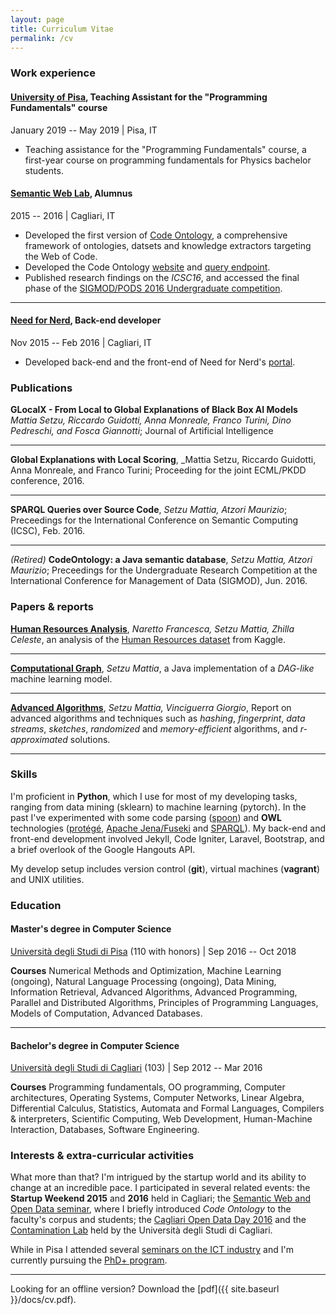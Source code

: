 ```yaml
---
layout: page
title: Curriculum Vitae
permalink: /cv
---
```


### Work experience

#### [University of Pisa](https://www.unipi.it/), Teaching Assistant for the "Programming Fundamentals" course 

<i class="fa fa-calendar"></i> January 2019 -- May 2019  | <i class="fa fa-map-marker"></i> Pisa, IT
- Teaching assistance for the "Programming Fundamentals" course, a first-year course on programming fundamentals for Physics bachelor students.

#### [Semantic Web Lab](http://swlab.unica.it/), Alumnus

<i class="fa fa-calendar"></i> 2015 -- 2016  | <i class="fa fa-map-marker"></i> Cagliari, IT
- Developed the first version of [Code Ontology](http://codeontology.org/about), a comprehensive framework of ontologies,  datsets and knowledge extractors targeting the Web of Code.
- Developed the Code Ontology [website](http://codeontology.org/) and [query endpoint](http://codeontology.org/sparql).
- Published research findings on the _ICSC16_, and accessed the final phase of the [SIGMOD/PODS 2016 Undergraduate competition](http://sigmod2016.org/sigmod_undergraduate_list.shtml).

* * *

#### [Need for Nerd](http://needfornerd.com/), Back-end developer

<i class="fa fa-calendar"></i> Nov 2015 -- Feb 2016 | <i class="fa fa-map-marker"></i>  Cagliari, IT
- Developed back-end and the front-end of Need for Nerd's [portal](http://needfornerd.com/).

### Publications

**GLocalX - From Local to Global Explanations of Black Box AI Models**  _Mattia Setzu, Riccardo Guidotti, Anna Monreale, Franco Turini, Dino Pedreschi, and Fosca Giannotti_; Journal of Artificial Intelligence

---

**Global Explanations with Local Scoring**, _Mattia Setzu, Riccardo Guidotti, Anna Monreale, and Franco Turini; Proceeding for the joint ECML/PKDD conference, 2016.

---

**SPARQL Queries over Source Code**, _Setzu Mattia, Atzori Maurizio_; Preceedings for the International Conference on Semantic Computing (ICSC), Feb. 2016.

* * *

_(Retired)_ **CodeOntology: a Java semantic database**, _Setzu Mattia, Atzori Maurizio_; Preceedings for the Undergraduate Research Competition at the International Conference for Management of Data (SIGMOD), Jun. 2016.

### Papers & reports
[**Human Resources Analysis**](https://github.com/msetzu/data-mining/blob/master/dm-report.pdf), _Naretto Francesca, Setzu Mattia, Zhilla Celeste_, an analysis of the [Human Resources dataset](https://www.kaggle.com/ludobenistant/hr-analytics/) from Kaggle.

* * *

[**Computational Graph**](https://github.com/msetzu/advanced-programming), _Setzu Mattia_, a Java implementation of a _DAG-like_ machine learning model.

* * *

[**Advanced Algorithms**](https://github.com/msetzu/AAlgorithms/blob/master/main.pdf), _Setzu Mattia, Vinciguerra Giorgio_, Report on advanced algorithms and techniques such as _hashing_, _fingerprint_, _data streams_, _sketches_, _randomized_ and _memory-efficient_ algorithms, and _r-approximated_ solutions.

* * *

### Skills
I'm proficient in **Python**, which I use for most of my developing tasks, ranging from data mining (sklearn) to machine learning (pytorch). In the past I've experimented with some code parsing ([spoon](http://spoon.gforge.inria.fr/)) and **OWL** technologies ([protégé](https://protege.stanford.edu/), [Apache Jena/Fuseki](https://jena.apache.org/index.html) and [SPARQL](https://www.w3.org/TR/rdf-sparql-query/)). My back-end and front-end development involved Jekyll, Code Igniter, Laravel, Bootstrap, and a brief overlook of the Google Hangouts API.


My develop setup includes version control (**git**), virtual machines (**vagrant**) and UNIX utilities.


### Education

#### Master's degree in Computer Science
[Università degli Studi di Pisa](https://www.di.unipi.it/it/) (110 with honors) |
<i class="fa fa-calendar"></i> Sep 2016 -- Oct 2018

**Courses** Numerical Methods and Optimization, Machine Learning (ongoing), Natural Language Processing (ongoing), Data Mining, Information Retrieval, Advanced Algorithms, Advanced Programming, Parallel and Distributed Algorithms, Principles of Programming Languages, Models of Computation, Advanced Databases.

* * *

#### Bachelor's degree in Computer Science
[Università degli Studi di Cagliari](http://corsi.unica.it/informatica/) (103) | 
<i class="fa fa-calendar"></i> Sep 2012 -- Mar 2016

**Courses** Programming fundamentals, OO programming, Computer architectures, Operating Systems, Computer Networks, Linear Algebra, Differential Calculus, Statistics, Automata and Formal Languages, Compilers & interpreters, Scientific Computing, Web Development, Human-Machine Interaction, Databases, Software Engineering.



### Interests & extra-curricular activities
What more than that? I'm intrigued by the startup world and its ability to change at an incredible pace. I participated in several related events: the **Startup Weekend 2015** and **2016** held in Cagliari; the [Semantic Web and Open Data seminar](http://people.unica.it/massimodifrancesco/2016/02/26/seminari-su-semantic-web-and-open-data-2/), where I briefly introduced _Code Ontology_ to the faculty's corpus and students; the [Cagliari Open Data Day 2016](http://opendata.regione.sardegna.it/eventi/cagliari-open-data-day-2016-iv-edizione) and the [Contamination Lab](http://clabunica.it/) held by the Università degli Studi di Cagliari.

While in Pisa I attended several [seminars on the ICT industry](https://www.di.unipi.it/en/17-education/1088-research-innovation-and-future-of-ict) and I'm currently pursuing the [PhD+ program](https://www.unipi.it/index.php/phd-plus).

* * *


Looking for an offline version? Download the [pdf]({{ site.baseurl }}/docs/cv.pdf).